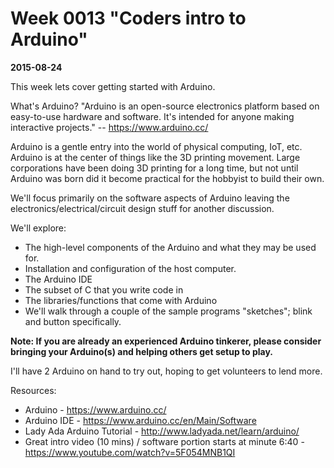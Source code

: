 # Week 0013 "Coders intro to Arduino"
**2015-08-24**

This week lets cover getting started with Arduino.

What's Arduino? "Arduino is an open-source electronics platform based on easy-to-use hardware and software. It's intended for anyone making interactive projects." -- https://www.arduino.cc/

Arduino is a gentle entry into the world of physical computing, IoT, etc. Arduino is at the center of things like the 3D printing movement. Large corporations have been doing 3D printing for a long time, but not until Arduino was born did it become practical for the hobbyist to build their own.

We'll focus primarily on the software aspects of Arduino leaving the electronics/electrical/circuit design stuff for another discussion.

We'll explore:
* The high-level components of the Arduino and what they may be used for.
* Installation and configuration of the host computer.
* The Arduino IDE
* The subset of C that you write code in
* The libraries/functions that come with Arduino
* We'll walk through a couple of the sample programs "sketches"; blink and button specifically.

**Note: If you are already an experienced Arduino tinkerer, please consider bringing your Arduino(s) and helping others get setup to play.**

I'll have 2 Arduino on hand to try out, hoping to get volunteers to lend more.

Resources:
* Arduino - https://www.arduino.cc/
* Arduino IDE - https://www.arduino.cc/en/Main/Software
* Lady Ada Arduino Tutorial - http://www.ladyada.net/learn/arduino/
* Great intro video (10 mins) / software portion starts at minute 6:40 - https://www.youtube.com/watch?v=5F054MNB1QI

